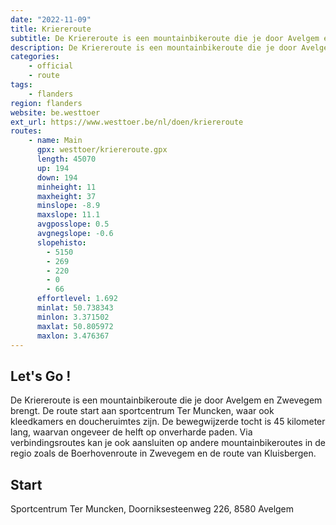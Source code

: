 ```yaml
---
date: "2022-11-09"
title: Kriereroute
subtitle: De Kriereroute is een mountainbikeroute die je door Avelgem en Zwevegem brengt
description: De Kriereroute is een mountainbikeroute die je door Avelgem en Zwevegem brengt
categories:
    - official
    - route
tags:
    - flanders
region: flanders
website: be.westtoer
ext_url: https://www.westtoer.be/nl/doen/kriereroute
routes:
    - name: Main
      gpx: westtoer/kriereroute.gpx
      length: 45070
      up: 194
      down: 194
      minheight: 11
      maxheight: 37
      minslope: -8.9
      maxslope: 11.1
      avgposslope: 0.5
      avgnegslope: -0.6
      slopehisto:
        - 5150
        - 269
        - 220
        - 0
        - 66
      effortlevel: 1.692
      minlat: 50.738343
      minlon: 3.371502
      maxlat: 50.805972
      maxlon: 3.476367
---
```


## Let's Go ! 

De Kriereroute is een mountainbikeroute die je door Avelgem en Zwevegem brengt. De route start aan sportcentrum Ter Muncken, waar ook kleedkamers en doucheruimtes zijn. De bewegwijzerde tocht is 45 kilometer lang, waarvan ongeveer de helft op onverharde paden. Via verbindingsroutes kan je ook aansluiten op andere mountainbikeroutes in de regio zoals de Boerhovenroute in Zwevegem en de route van Kluisbergen.

## Start

Sportcentrum Ter Muncken, Doorniksesteenweg 226, 8580 Avelgem
